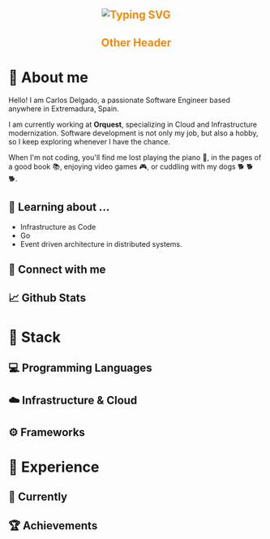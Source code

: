 <div style="text-align: center; color:#F3890B">
<section>
    <h1>
        <img src="https://readme-typing-svg.herokuapp.com?font=Jetbrains+mono&size=30&duration=3000&color=F3890B&center=false&vCenter=true&width=300&lines=Software+Engineer...;Dog+lover...;Musician...;Reader...;Gamer..." alt="Typing SVG"/>
    </h1>
</section>
<section>
<h1>Other Header</h1>
</section>
</div>

# :wave: About me

Hello! I am Carlos Delgado, a passionate Software Engineer based anywhere in Extremadura, Spain.

I am currently working at **Orquest**, specializing in Cloud and Infrastructure modernization. Software development is
not only my job, but also a hobby, so I keep exploring whenever I have the chance.

When I'm not coding, you'll find me lost playing the piano :musical_keyboard:, in the pages of a good book :books:,
enjoying video games :video_game:, or cuddling with my dogs :dog2: :dog2: :dog2:.

## :open_book: Learning about ...

- Infrastructure as Code
- Go
- Event driven architecture in distributed systems.

## :link: Connect with me

## :chart_with_upwards_trend: Github Stats

# :toolbox: Stack

## :computer: Programming Languages

## :cloud: Infrastructure & Cloud

## :gear: Frameworks

# :school_satchel: Experience

## :briefcase: Currently

## :trophy: Achievements

<!--
**Cdelgado23/cdelgado23** is a ✨ _special_ ✨ repository because its `README.md` (this file) appears on your GitHub profile.

Here are some ideas to get you started:

- 🔭 I’m currently working on ...
- 🌱 I’m currently learning ...
- 👯 I’m looking to collaborate on ...
- 🤔 I’m looking for help with ...
- 💬 Ask me about ...
- 📫 How to reach me: ...
- 😄 Pronouns: ...
- ⚡ Fun fact: ...
-->
